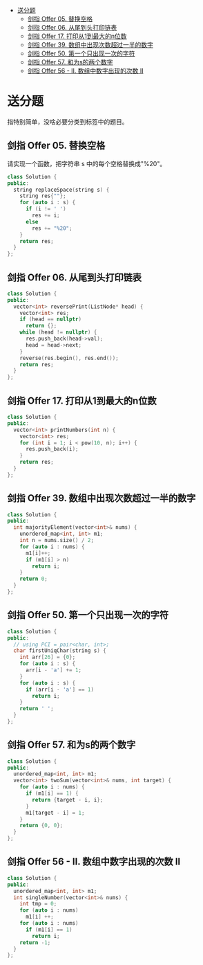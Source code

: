 - [送分题](#送分题)
  - [剑指 Offer 05. 替换空格](#剑指-offer-05-替换空格)
  - [剑指 Offer 06. 从尾到头打印链表](#剑指-offer-06-从尾到头打印链表)
  - [剑指 Offer 17. 打印从1到最大的n位数](#剑指-offer-17-打印从1到最大的n位数)
  - [剑指 Offer 39. 数组中出现次数超过一半的数字](#剑指-offer-39-数组中出现次数超过一半的数字)
  - [剑指 Offer 50. 第一个只出现一次的字符](#剑指-offer-50-第一个只出现一次的字符)
  - [剑指 Offer 57. 和为s的两个数字](#剑指-offer-57-和为s的两个数字)
  - [剑指 Offer 56 - II. 数组中数字出现的次数 II](#剑指-offer-56---ii-数组中数字出现的次数-ii)

# 送分题

指特别简单，没啥必要分类到标签中的题目。

## 剑指 Offer 05. 替换空格

请实现一个函数，把字符串 s 中的每个空格替换成"%20"。

```cpp
class Solution {
public:
  string replaceSpace(string s) {
    string res{""};
    for (auto i : s) {
      if (i != ' ')
        res += i;
      else
        res += "%20";
    }
    return res;
  }
};
```

## 剑指 Offer 06. 从尾到头打印链表

```cpp
class Solution {
public:
  vector<int> reversePrint(ListNode* head) {
    vector<int> res;
    if (head == nullptr)
      return {};
    while (head != nullptr) {
      res.push_back(head->val);
      head = head->next;
    }
    reverse(res.begin(), res.end());
    return res;
  }
};
```

## 剑指 Offer 17. 打印从1到最大的n位数

```cpp
class Solution {
public:
  vector<int> printNumbers(int n) {
    vector<int> res;
    for (int i = 1; i < pow(10, n); i++) {
      res.push_back(i);
    }
    return res;
  }
};
```

## 剑指 Offer 39. 数组中出现次数超过一半的数字

```cpp
class Solution {
public:
  int majorityElement(vector<int>& nums) {
    unordered_map<int, int> m1;
    int n = nums.size() / 2;
    for (auto i : nums) {
      m1[i]++;
      if (m1[i] > n)
        return i;
    }
    return 0;
  }
};
```

## 剑指 Offer 50. 第一个只出现一次的字符

```cpp
class Solution {
public:
  // using PCI = pair<char, int>;
  char firstUniqChar(string s) {
    int arr[26] = {0};
    for (auto i : s) {
      arr[i - 'a'] += 1;
    }
    for (auto i : s) {
      if (arr[i - 'a'] == 1)
        return i;
    }
    return ' ';
  }
};
```

## 剑指 Offer 57. 和为s的两个数字

```cpp
class Solution {
public:
  unordered_map<int, int> m1;
  vector<int> twoSum(vector<int>& nums, int target) {
    for (auto i : nums) {
      if (m1[i] == 1) {
        return {target - i, i};
      }
      m1[target - i] = 1;
    } 
    return {0, 0};
  }
};
```

## 剑指 Offer 56 - II. 数组中数字出现的次数 II

```cpp
class Solution {
public:
  unordered_map<int, int> m1;
  int singleNumber(vector<int>& nums) {
    int tmp = 0;
    for (auto i : nums)
      m1[i] ++;
    for (auto i : nums)
      if (m1[i] == 1)
        return i;
    return -1;
  }
};
```